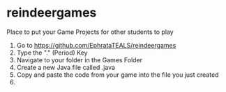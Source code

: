 # reindeergames

Place to put your Game Projects for other students to play

1) Go to https://github.com/EphrataTEALS/reindeergames
2) Type the "." (Period) Key
3) Navigate to your folder in the Games Folder
4) Create a new Java file called <nameOfYourClass>.java
5) Copy and paste the code from your game into the file you just created
6) 


